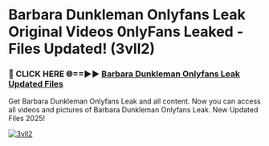 # Barbara Dunkleman Onlyfans Leak Original Videos 0nlyFans Leaked - Files Updated! (3vll2)

<h3>🔴 CLICK HERE 🌐==►► <a href="https://tinyurl.com/2jnfzry5" rel="nofollow">Barbara Dunkleman Onlyfans Leak Updated Files</a></h3>

Get Barbara Dunkleman Onlyfans Leak and all content. Now you can access all videos and pictures of Barbara Dunkleman Onlyfans Leak. New Updated Files 2025!

[![3vll2](https://i.imgur.com/GyGTBgg.gif)](https://tinyurl.com/2jnfzry5)
